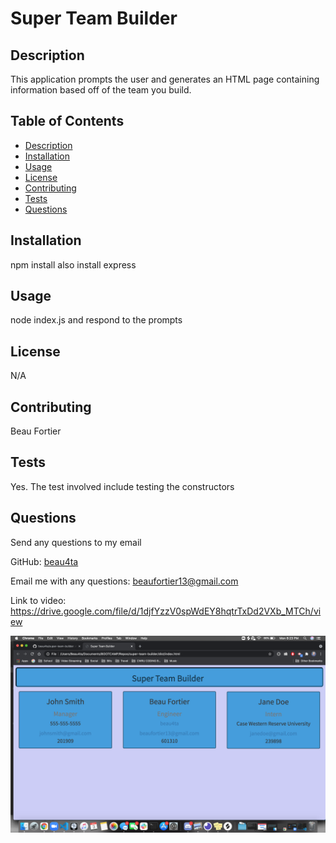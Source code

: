  # Super Team Builder
  
  ## Description
  This application prompts the user and generates an HTML page containing information based off of the team you build.

  ## Table of Contents
  - [Description](#description)
  - [Installation](#installation)
  - [Usage](#usage)
  - [License](#license)
  - [Contributing](#contributing)
  - [Tests](#tests)
  - [Questions](#questions)

  ## Installation
  npm install also install express

  ## Usage
  node index.js and respond to the prompts

  ## License
  N/A
  
  ## Contributing
  Beau Fortier

  ## Tests
  Yes. The test involved include testing the constructors

  ## Questions
  Send any questions to my email
  
  GitHub: [beau4ta](https://github.com/beau4ta)
  
  Email me with any questions: beaufortier13@gmail.com
  
  Link to video: https://drive.google.com/file/d/1djfYzzV0spWdEY8hqtrTxDd2VXb_MTCh/view

  <img src="stbSS.png">
